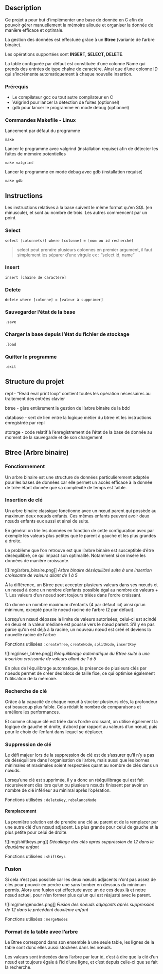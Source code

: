
## Description

Ce projet a pour but d’implémenter une base de donnée en C afin de pouvoir gérer manuellement la mémoire allouée et organiser la donnée de manière efficace et optimale.

La gestion des données est effectuée grâce à un **Btree** (variante de l’arbre binaire).

Les opérations supportées sont **INSERT, SELECT, DELETE**.

La table configurée par défaut est constituée d’une colonne Name qui prends des entrées de type chaîne de caractère. Ainsi que d’une colonne ID qui s’incrèmente automatiquement à chaque nouvelle insertion. 

### Prérequis

- Le compilateur gcc ou tout autre compilateur en C
- Valgrind pour lancer la détection de fuites (optionnel)
- gdb pour lancer le programme en mode debug (optionnel)

### Commandes Makefile - Linux

Lancement par défaut du programme
```
make 
```

Lancer le programme avec valgrind (installation requise) afin de détecter les fuites de mémoire potentielles
```
make valgrind
```

Lancer le programme en mode debug avec gdb (installation requise)
```
make gdb
```

## Instructions

Les instructions relatives à la base suivent le même format qu’en SQL (en minuscule), et sont au nombre de trois. Les autres commencent par un point.
### Select
```
select [colonne(s)] where [colonne] = [nom ou id recherché]
```

> select peut prendre plusieurs colonnes en premier argument, il faut simplement les séparer d’une virgule ex : “select id, name”
### Insert
```
insert [chaîne de caractère]
```

### Delete
```
delete where [colonne] = [valeur à supprimer]
```

### Sauvegarder l’état de la base

```
.save
```

### Charger la base depuis l’état du fichier de stockage

```
.load
```

### Quitter le programme

```
.exit
```
## Structure du projet

repl - “Read eval print loop” contient toutes les opération nécessaires au traitement des entrées clavier

btree - gère entièrement la gestion de l’arbre binaire de la bdd

database - sert de lien entre la logique métier du btree et les instructions enregistrée par repl

storage - code relatif à l’enregistrement de l’état de la base de donnée au moment de la sauvegarde et de son chargement

## Btree (Arbre binaire)

### Fonctionnement

Un arbre binaire est une structure de données particulièrement adaptée pour les bases de données car elle permet un accès efficace à la donnée de triée étant donnée que sa complexité de temps est faible.

### Insertion de clé

Un arbre binaire classique fonctionne avec un nœud parent qui possède au maximum deux nœuds enfants. Ces mêmes enfants peuvent avoir deux nœuds enfants eux aussi et ainsi de suite. 

En général on trie les données en fonction de cette configuration avec par exemple les valeurs plus petites que le parent à gauche et les plus grandes à droite.

Le problème que l’on retrouve est que l’arbre binaire est susceptible d’être déséquilibré, ce qui impact son optimalité. Notamment si on insère les données de manière croissante.

![[img/arbre_binaire.png]]
*Arbre binaire déséquilibré suite à une insertion croissante de valeurs allant de 1 à 5*

À la différence, un Btree peut accepter plusieurs valeurs dans ses nœuds et un noeud à donc un nombre d’enfants possible égal au nombre de valeurs + 1. Les valeurs d’un noeud sont toujours triées dans l’ordre croissant.

On donne un nombre maximum d’enfants (4 par défaut ici) ainsi qu’un minimum, excepté pour le noeud racine de l’arbre (2 par défaut).

Lorsqu’un nœud dépasse la limite de valeurs autorisées, celui-ci est scindé en deux et la valeur médiane est poussé vers le nœud parent. S’il y en pas parce qu’on est déjà à la racine, un nouveau nœud est créé et deviens la nouvelle racine de l’arbre

Fonctions utilisées : `createTree`, `createNode`, `splitNode`, `insertKey`

![[img/inser_btree.png]]
*Rééquilibrage automatique du Btree suite à une insertion croissante de valeurs allant de 1 à 5*

En plus de l’équilibrage automatique, la présence de plusieurs clés par noeuds permet de créer des blocs de taille fixe, ce qui optimise également l’utilisation de la mémoire.

### Recherche de clé

Grâce à la capacité de chaque nœud à stocker plusieurs clés, la profondeur est beaucoup plus faible. Cela réduit le nombre de comparaisons et améliore les performances.

Et comme chaque clé est triée dans l’ordre croissant, on utilise également la logique de gauche et droite, d’abord par rapport au valeurs d’un nœud, puis pour le choix de l’enfant dans lequel se déplacer. 

### Suppression de clé

Le défi majeur lors de la suppression de clé est de s’assurer qu’il n’y a pas de déséquilibre dans l’organisation de l’arbre, mais aussi que les bornes minimales et maximales soient respectées quant au nombre de clés dans un nœuds.

Lorsqu’une clé est supprimée, il y a donc un rééquilibrage qui est fait récursivement dès lors qu’un ou plusieurs nœuds finissent par avoir un nombre de clé inférieur au minimal après l’opération.  

Fonctions utilisées : `deleteKey`, `rebalanceNode`

#### Remplacement

La première solution est de prendre une clé au parent et de la remplacer par une autre clé d’un nœud adjacent. La plus grande pour celui de gauche et la plus petite pour celui de droite.

![[img/shiftkeys.png]]
*Décallage des clés après suppression de 12 dans le deuxième enfant*

Fonctions utilisées : `shiftKeys`

### Fusion

Si cela n’est pas possible car les deux nœuds adjacents n’ont pas assez de clés pour pouvoir en perdre une sans tomber en dessous du minimum permis. Alors une fusion est effectuée avec un de ces deux là et notre nœud actuel, pour n’en former plus qu’un qui est réajusté avec le parent. 

![[img/mergenodes.png]]
*Fusion des noeuds adjaçants après suppression de 12 dans le précédent deuxième enfant*

Fonctions utilisées : `mergeNodes`

### Format de la table avec l’arbre

Le Btree correspond dans son ensemble à une seule table, les lignes de la table sont donc elles aussi stockées dans les nœuds.

Les valeurs sont indexées dans l’arbre par leur id, c’est à dire que la clé d’un nœud est toujours égale à l’id d’une ligne, et c’est depuis celle-ci que se fait la recherche.